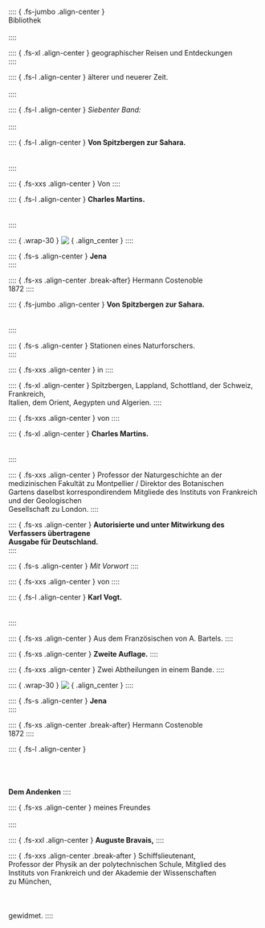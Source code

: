 :::: { .fs-jumbo .align-center }
<br />Bibliothek<br />
<br />
::::

:::: { .fs-xl .align-center }
geographischer Reisen und Entdeckungen<br />
::::

:::: { .fs-l .align-center }
älterer und neuerer Zeit.<br /><br />
::::

:::: { .fs-l .align-center }
*Siebenter Band:*<br /><br />
::::

:::: { .fs-l .align-center }
**Von Spitzbergen zur Sahara.**<br /><br /><br />
::::

:::: { .fs-xxs .align-center }
Von
::::

:::: { .fs-l .align-center }
**Charles Martins.**<br /><br /><br />
::::

:::: { .wrap-30 }
![&nbsp;](Von_Spitzbergen_zur_Sahara_000.jpg ""){ .align_center }
::::

:::: { .fs-s .align-center }
**Jena**<br />
::::

:::: { .fs-xs .align-center .break-after}
Hermann Costenoble<br />
1872
::::

:::: { .fs-jumbo .align-center }
**Von Spitzbergen zur Sahara.**<br /><br /><br />
::::

:::: { .fs-s .align-center }
Stationen eines Naturforschers.<br />
::::

:::: { .fs-xxs .align-center }
in
::::

:::: { .fs-xl .align-center }
Spitzbergen, Lappland, Schottland, der Schweiz, Frankreich,<br />
Italien, dem Orient, Aegypten und Algerien.
::::

:::: { .fs-xxs .align-center }
von
::::

:::: { .fs-xl .align-center }
**Charles Martins.**<br /><br /><br />
::::

:::: { .fs-xxs .align-center }
Professor der Naturgeschichte an der medizinischen Fakultät zu Montpellier / Direktor des Botanischen<br />
Gartens daselbst korrespondirendem Mitgliede des Instituts von Frankreich und der Geologischen<br />
Gesellschaft zu London.
::::

:::: { .fs-xs .align-center }
**Autorisierte und unter Mitwirkung des Verfassers übertragene**<br />
**Ausgabe für Deutschland.**<br />
::::

:::: { .fs-s .align-center }
*Mit Vorwort*
::::

:::: { .fs-xxs .align-center }
von
::::

:::: { .fs-l .align-center }
**Karl Vogt.**<br /><br /><br />
::::

:::: { .fs-xs .align-center }
Aus dem Französischen von A. Bartels.
::::

:::: { .fs-xs .align-center }
**Zweite Auflage.**
::::

:::: { .fs-xxs .align-center }
Zwei Abtheilungen in einem Bande.
::::

:::: { .wrap-30 }
![&nbsp;](Von_Spitzbergen_zur_Sahara_000.jpg ""){ .align_center }
::::

:::: { .fs-s .align-center }
**Jena**<br />
::::

:::: { .fs-xs .align-center .break-after}
Hermann Costenoble<br />
1872
::::



:::: { .fs-l .align-center }
<br /><br /><br /><br /><br />**Dem Andenken**
::::

:::: { .fs-xs .align-center }
meines Freundes<br /><br />
::::

:::: { .fs-xxl .align-center }
**Auguste Bravais,**
::::

:::: { .fs-xxs .align-center .break-after }
Schiffslieutenant,<br />
Professor der Physik an der polytechnischen Schule, Mitglied des<br />
Instituts von Frankreich und der Akademie der Wissenschaften<br />
zu München,<br />
<br /><br /><br />
gewidmet.
::::